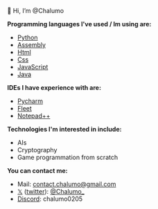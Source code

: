 👋 Hi, I’m @Chalumo

**Programming languages I've used / Im using are:**
  * [Python](https://www.python.org/)
  * [Assembly](https://learn.microsoft.com/en-us/dotnet/standard/assembly/)
  * [Html](https://developer.mozilla.org/en-US/docs/Web/HTML)
  * [Css](https://developer.mozilla.org/en-US/docs/Web/CSS)
  * [JavaScript](https://developer.mozilla.org/en-US/docs/Web/javascript)
  * [Java](https://www.java.com/)

**IDEs I have experience with are:**

  * [Pycharm](https://www.jetbrains.com/pycharm/)
  * [Fleet](https://www.jetbrains.com/fleet/)
  * [Notepad++](https://notepad-plus-plus.org/)

**Technologies I'm interested in include:**
  * AIs
  * Cryptography
  * Game programmation from scratch

**You can contact me:**
  * Mail: contact.chalumo@gmail.com
  * [𝕏](https://x.com) ([twitter](https://x.com)): [@Chalumo_](https://twitter.com/Chalumo_)
  * [Discord](https://discord.com): chalumo0205


<!---
Chalum0/Chalum0 is a ✨ special ✨ repository because its `README.md` (this file) appears on your GitHub profile.
You can click the Preview link to take a look at your changes.
--->
